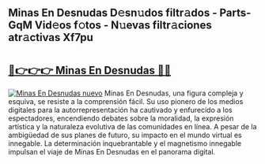 ## Minas En Desnudas D𝚎sn𝚞dos filtr𝚊dos - Parts-GqM Vid𝚎os f𝚘tos - N𝚞evas filtr𝚊ciones atr𝚊ctivas Xf7pu

# <h2><a href="http://mbbahs.tromn.icu/?c=Minas+En+Desnudas">🔗👉👉👉 Minas En Desnudas 🔗🔗</a></h2>

[![Minas En Desnudas nuevo](https://i.imgur.com/pEAQMta.gif)](http://mbbahs.tromn.icu/?c=Minas+En+Desnudas)
Minas En Desnudas, una figura compleja y esquiva, se resiste a la comprensión fácil. Su uso pionero de los medios digitales para la autorrepresentación ha cautivado y enfurecido a los espectadores, encendiendo debates sobre la moralidad, la expresión artística y la naturaleza evolutiva de las comunidades en línea. A pesar de la ambigüedad de sus planes de futuro, su impacto en el mundo virtual es innegable. La determinación inquebrantable y el magnetismo innegable impulsan el viaje de Minas En Desnudas en el panorama digital.
